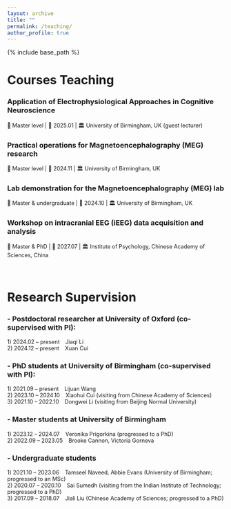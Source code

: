 ```yaml
---
layout: archive
title: ""
permalink: /teaching/
author_profile: true
---
```


{% include base_path %}

# Courses Teaching 
### Application of Electrophysiological Approaches in Cognitive Neuroscience    
<span style="font-size:0.9em;"> 👥 Master level  |  📅 2025.01  |  🏛️ University of Birmingham, UK (guest lecturer)</span>
<br>
### Practical operations for Magnetoencephalography (MEG) research  
<span style="font-size:0.9em;"> 👥 Master level  |  📅 2024.11  |  🏛️ University of Birmingham, UK</span>
<br>
### Lab demonstration for the Magnetoencephalography (MEG) lab		
<span style="font-size:0.9em;"> 👥 Master & undergraduate  |  📅 2024.10  |  🏛️ University of Birmingham, UK</span>
<br>
### Workshop on intracranial EEG (iEEG) data acquisition and analysis 
<span style="font-size:0.9em;"> 👥 Master & PhD  |  📅 2027.07  |  🏛️ Institute of Psychology, Chinese Academy of Sciences, China</span>
<br>
<br>
<br>

# Research Supervision  
### -	Postdoctoral researcher at University of Oxford (co-supervised with PI):    
<span style="font-size:0.9em;">1)	2024.02 – present &ensp; Jiaqi Li   
2)	2024.12 – present &ensp; Xuan Cui   
 </span>
### -	PhD students at University of Birmingham (co-supervised with PI):    
<span style="font-size:0.9em;">1)	2021.09 – present &ensp;  Lijuan Wang   
2)	2023.10 – 2024.10 &ensp; Xiaohui Cui (visiting from Chinese Academy of Sciences)   
3)	2021.10 – 2022.10 &ensp; Dongwei Li (visiting from Beijing Normal University)   
</span>
### -	Master students at University of Birmingham    
<span style="font-size:0.9em;">1)	2023.12 – 2024.07  &ensp; Veronika Prigorkina (progressed to a PhD)   
2)	2022.09 – 2023.05 &ensp;  Brooke Cannon, Victoria Gorneva   
</span>
### -	Undergraduate students    
<span style="font-size:0.9em;">1)	2021.10 – 2023.06 &ensp; Tamseel Naveed, Abbie Evans (University of Birmingham; progressed to an MSc)   
2)	2020.07 – 2020.10	&ensp; Sai Sumedh (visiting from the Indian Institute of Technology; progressed to a PhD)   
3)	2017.09 – 2018.07	&ensp; Jiali Liu (Chinese Academy of Sciences; progressed to a PhD)   
</span>
<br>
<br>
<br>
